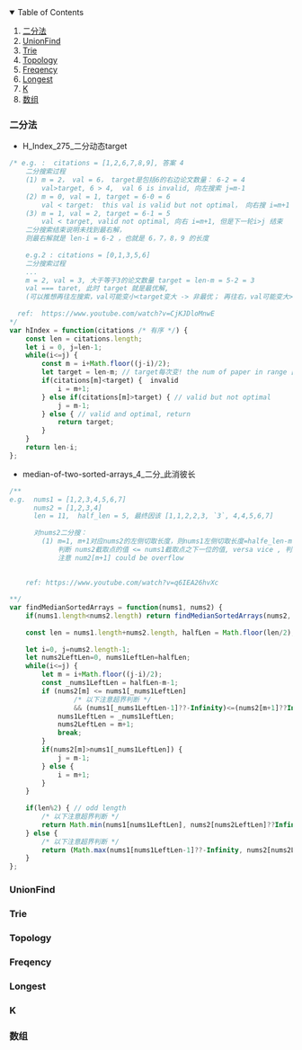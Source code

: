 
<!-- TABLE OF CONTENTS -->
<details open="open">
  <summary>Table of Contents</summary>
  <ol>
    <li><a href="#二分法">二分法</a></li>
    <li><a href="#UnionFind">UnionFind</a></li>
    <li><a href="#Trie">Trie</a></li>
    <li><a href="#Topology">Topology</a></li>
    <li><a href="#Freqency">Freqency</a></li>
    <li><a href="#Longest">Longest</a></li>
    <li><a href="#K">K</a></li>
    <li><a href="#数组">数组</a></li>
  </ol>
</details>


### 二分法 

- H_Index_275_二分动态target
```js
/* e.g. :  citations = [1,2,6,7,8,9], 答案 4
    二分搜索过程 
    (1) m = 2， val = 6， target是包括6的右边论文数量： 6-2 = 4
        val>target, 6 > 4,  val 6 is invalid, 向左搜索 j=m-1
    (2) m = 0, val = 1, target = 6-0 = 6
        val < target:  this val is valid but not optimal， 向右搜 i=m+1
    (3) m = 1, val = 2, target = 6-1 = 5
        val < target, valid not optimal, 向右 i=m+1, 但是下一轮i>j 结束
    二分搜索结束说明未找到最右解，
    则最右解就是 len-i = 6-2 ，也就是 6，7，8，9 的长度
    
    e.g.2 : citations = [0,1,3,5,6]
    二分搜索过程
    ...
    m = 2, val = 3, 大于等于3的论文数量 target = len-m = 5-2 = 3
    val === taret, 此时 target 就是最优解, 
    (可以推想再往左搜索，val可能变小<target变大 -> 非最优； 再往右，val可能变大>target变小-> invalid）
   
  ref:  https://www.youtube.com/watch?v=CjKJDloMnwE
*/
var hIndex = function(citations /* 有序 */) {
    const len = citations.length;
    let i = 0, j=len-1;
    while(i<=j) {
        const m = i+Math.floor((j-i)/2);
        let target = len-m; // target每次变! the num of paper in range [mid ... end]
        if(citations[m]<target) {  invalid
            i = m+1;
        } else if(citations[m]>target) { // valid but not optimal
            j = m-1;
        } else { // valid and optimal, return
            return target;
        }
    }
    return len-i;
};
```

- median-of-two-sorted-arrays_4_二分_此消彼长
      
```js
/**
e.g.  nums1 = [1,2,3,4,5,6,7] 
      nums2 = [1,2,3,4]
      len = 11,  half_len = 5, 最终因该 [1,1,2,2,3, `3`, 4,4,5,6,7]
      
      对nums2二分搜：
        (1) m=1, m+1对应nums2的左侧切取长度，则nums1左侧切取长度=halfe_len-m-1,
            判断 nums2截取点的值 <= nums1截取点之下一位的值, versa vice , 判断 nums1截取点的值 <= nums2截取点之下一位的值
            注意 num2[m+1] could be overflow
        
      
    ref: https://www.youtube.com/watch?v=q6IEA26hvXc

**/
var findMedianSortedArrays = function(nums1, nums2) {
    if(nums1.length<nums2.length) return findMedianSortedArrays(nums2, nums1);
    
    const len = nums1.length+nums2.length, halfLen = Math.floor(len/2);
    
    let i=0, j=nums2.length-1;
    let nums2LeftLen=0, nums1LeftLen=halfLen;
    while(i<=j) {
        let m = i+Math.floor((j-i)/2);
        const _nums1LeftLen = halfLen-m-1;
        if (nums2[m] <= nums1[_nums1LeftLen] 
                /* 以下注意超界判断 */
                && (nums1[_nums1LeftLen-1]??-Infinity)<=(nums2[m+1]??Infinity)) {
            nums1LeftLen = _nums1LeftLen;
            nums2LeftLen = m+1;
            break;
        }
        if(nums2[m]>nums1[_nums1LeftLen]) {
            j = m-1;
        } else {
            i = m+1;
        }
    }
    
    if(len%2) { // odd length 
        /* 以下注意超界判断 */
        return Math.min(nums1[nums1LeftLen], nums2[nums2LeftLen]??Infinity)
    } else {
        /* 以下注意超界判断 */
        return (Math.max(nums1[nums1LeftLen-1]??-Infinity, nums2[nums2LeftLen-1]??-Infinity) + Math.min(nums1[nums1LeftLen]??Infinity, nums2[nums2LeftLen]??Infinity))/2;
    }
};
```

### UnionFind

### Trie

### Topology

### Freqency

### Longest

### K

### 数组
